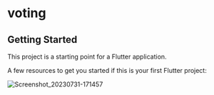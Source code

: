 # voting

## Getting Started

This project is a starting point for a Flutter application.

A few resources to get you started if this is your first Flutter project:

![Screenshot_20230731-171457](https://github.com/srabonbapari120/question_answer_app/assets/131807373/18d578f3-d75f-4dff-9b10-ea2000d3d8af)



